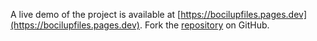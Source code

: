 A live demo of the project is available at [https://bocilupfiles.pages.dev](https://bocilupfiles.pages.dev).
Fork the [repository](https://github.com/partomyegi/bocilsmpdood) on GitHub.